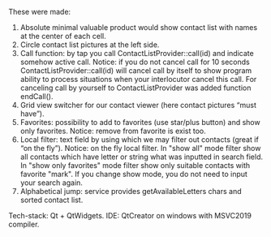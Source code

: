 These were made:

1) Absolute minimal valuable product would show contact list with names at the center of each cell.
2) Circle contact list pictures at the left side.
3) Call function: by tap you call ContactListProvider::call(id) and indicate somehow active call.
    Notice: if you do not cancel call for 10 seconds ContactListProvider::call(id) will cancel call by itself
    to show program ability to process situations when your interlocutor cancel this call. For canceling call
    by yourself to ContactListProvider was added function endCall().
4) Grid view switcher for our contact viewer (here contact pictures “must have”).
5) Favorites: possibility to add to favorites (use star/plus button) and show only favorites.
    Notice: remove from favorite is exist too.
6) Local filter: text field by using which we may filter out contacts (great if “on the fly”).
    Notice: on the fly local filter. In "show all" mode filter show all contacts which have letter or string what
    was inputted in search field. In "show only favorites" mode filter show only suitable contacts with favorite
    "mark". If you change show mode, you do not need to input your search again.
7) Alphabetical jump: service provides getAvailableLetters chars and sorted contact list.

Tech-stack: Qt + QtWidgets. IDE: QtCreator on windows with MSVC2019 compiler.
